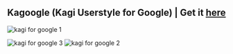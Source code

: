 ## Kagoogle (Kagi Userstyle for Google) | Get it [here](https://userstyles.world/style/19632/kagoogle-kagi-theme-for-google)
![kagi for google 1](https://github.com/user-attachments/assets/add74a23-0492-4bb0-a0b2-cc6eab92921c)

![kagi for google 3](https://github.com/user-attachments/assets/87f7cd51-677b-444a-9414-a7bdfef81dd9)
![kagi for google 2](https://github.com/user-attachments/assets/ebfa52be-26fe-45ca-a619-5d52ad079517)
